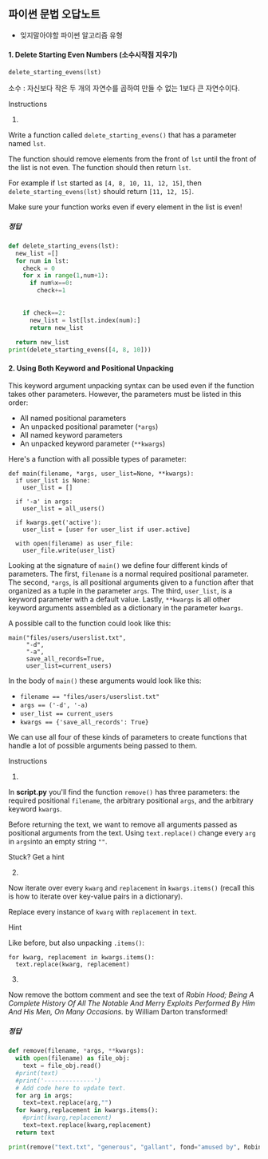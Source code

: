 ## 파이썬 문법 오답노트

* 잊지말아야할 파이썬 알고리즘 유형

#### 1. Delete Starting Even Numbers (소수시작점 지우기)

```
delete_starting_evens(lst)
```

소수 : 자신보다 작은 두 개의 자연수를 곱하여 만들 수 없는 1보다 큰 자연수이다.

Instructions

1.

Write a function called `delete_starting_evens()` that has a parameter named `lst`.

The function should remove elements from the front of `lst` until the front of the list is not even. The function should then return `lst`.

For example if `lst` started as `[4, 8, 10, 11, 12, 15]`, then `delete_starting_evens(lst)` should return `[11, 12, 15]`.

Make sure your function works even if every element in the list is even!



##### 정답

```python
def delete_starting_evens(lst):
  new_list =[]
  for num in lst:
    check = 0
    for x in range(1,num+1):
      if num%x==0:
        check+=1
        
    
    if check==2:
      new_list = lst[lst.index(num):]
      return new_list
    
  return new_list
print(delete_starting_evens([4, 8, 10]))
```



#### 2. Using Both Keyword and Positional Unpacking

This keyword argument unpacking syntax can be used even if the function takes other parameters. However, the parameters must be listed in this order:

- All named positional parameters
- An unpacked positional parameter (`*args`)
- All named keyword parameters
- An unpacked keyword parameter (`**kwargs`)

Here's a function with all possible types of parameter:

```
def main(filename, *args, user_list=None, **kwargs):
  if user_list is None:
    user_list = []

  if '-a' in args:
    user_list = all_users()

  if kwargs.get('active'):
    user_list = [user for user_list if user.active]

  with open(filename) as user_file:
    user_file.write(user_list)
```

Looking at the signature of `main()` we define four different kinds of parameters. The first, `filename` is a normal required positional parameter. The second, `*args`, is all positional arguments given to a function after that organized as a tuple in the parameter `args`. The third, `user_list`, is a keyword parameter with a default value. Lastly, `**kwargs` is all other keyword arguments assembled as a dictionary in the parameter `kwargs`.

A possible call to the function could look like this:

```
main("files/users/userslist.txt", 
     "-d", 
     "-a", 
     save_all_records=True, 
     user_list=current_users)
```

In the body of `main()` these arguments would look like this:

- `filename == "files/users/userslist.txt"`
- `args == ('-d', '-a)`
- `user_list == current_users`
- `kwargs == {'save_all_records': True}`

We can use all four of these kinds of parameters to create functions that handle a lot of possible arguments being passed to them.

Instructions

1.

In **script.py** you'll find the function `remove()` has three parameters: the required positional `filename`, the arbitrary positional `args`, and the arbitrary keyword `kwargs`.

Before returning the text, we want to remove all arguments passed as positional arguments from the text. Using `text.replace()` change every `arg` in `args`into an empty string `""`.



Stuck? Get a hint

2.

Now iterate over every `kwarg` and `replacement` in `kwargs.items()` (recall this is how to iterate over key-value pairs in a dictionary).

Replace every instance of `kwarg` with `replacement` in `text`.



Hint

Like before, but also unpacking `.items()`:

```
for kwarg, replacement in kwargs.items():
  text.replace(kwarg, replacement)
```

3.

Now remove the bottom comment and see the text of *Robin Hood; Being A Complete History Of All The Notable And Merry Exploits Performed By Him And His Men, On Many Occasions.* by William Darton transformed!



##### 정답

```python
def remove(filename, *args, **kwargs):
  with open(filename) as file_obj:
    text = file_obj.read()
  #print(text)
  #print('--------------')
  # Add code here to update text.
  for arg in args:
    text=text.replace(arg,"")
  for kwarg,replacement in kwargs.items():
    #print(kwarg,replacement)
    text=text.replace(kwarg,replacement)
  return text

print(remove("text.txt", "generous", "gallant", fond="amused by", Robin="Mr. Robin"))

```


